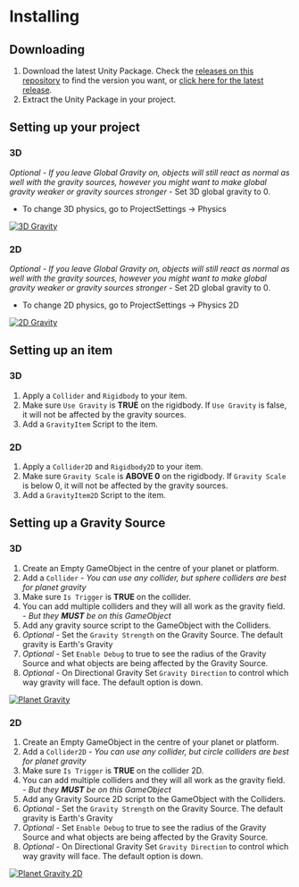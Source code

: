 # Installing

## Downloading
1. Download the latest Unity Package. Check the [releases on this repository](https://github.com/DoctorWolfy121/Unity-Gravity-System/releases) to find the version you want, or [click here for the latest release](https://github.com/DoctorWolfy121/Unity-Gravity-System/releases/latest).
2. Extract the Unity Package in your project.

## Setting up your project

### 3D

*Optional - If you leave Global Gravity on, objects will still react as normal as well with the gravity sources, however you might want to make global gravity weaker or gravity sources stronger* - Set 3D global gravity to 0.

  - To change 3D physics, go to ProjectSettings -> Physics

  [![3D Gravity](https://i.gyazo.com/7f819af070ec7c4bccfac03a2524bd1e.png)](https://gyazo.com/7f819af070ec7c4bccfac03a2524bd1e)
  
### 2D  

*Optional - If you leave Global Gravity on, objects will still react as normal as well with the gravity sources, however you might want to make global gravity weaker or gravity sources stronger* - Set 2D global gravity to 0.
  
  - To change 2D physics, go to ProjectSettings -> Physics 2D

  [![2D Gravity](https://i.gyazo.com/7b173d32f32b0fa52a0a8a3ed9d1ee80.png)](https://gyazo.com/7b173d32f32b0fa52a0a8a3ed9d1ee80)
    
## Setting up an item

### 3D

1. Apply a `Collider` and `Rigidbody` to your item.
2. Make sure `Use Gravity` is **TRUE** on the rigidbody. If `Use Gravity` is false, it will not be affected by the gravity sources.
3. Add a `GravityItem` Script to the item.

### 2D

1. Apply a `Collider2D` and `Rigidbody2D` to your item.
2. Make sure `Gravity Scale` is **ABOVE 0** on the rigidbody. If `Gravity Scale` is below 0, it will not be affected by the gravity sources.
3. Add a `GravityItem2D` Script to the item.

## Setting up a Gravity Source

### 3D

1. Create an Empty GameObject in the centre of your planet or platform.
2. Add a `Collider` - *You can use any collider, but sphere colliders are best for planet gravity*
3. Make sure `Is Trigger` is **TRUE** on the collider.
4. You can add multiple colliders and they will all work as the gravity field. - *But they **MUST** be on this GameObject*
5. Add any gravity source script to the GameObject with the Colliders.
6. *Optional* - Set the `Gravity Strength` on the Gravity Source. The default gravity is Earth's Gravity
7. *Optional* - Set `Enable Debug` to true to see the radius of the Gravity Source and what objects are being affected by the Gravity Source.
8. *Optional* - On Directional Gravity Set `Gravity Direction` to control which way gravity will face. The default option is down.

[![Planet Gravity](https://i.gyazo.com/d2c6c3647bc17a2e7d603ce7c9e43274.png)](https://gyazo.com/d2c6c3647bc17a2e7d603ce7c9e43274)

### 2D

1. Create an Empty GameObject in the centre of your planet or platform.
2. Add a `Collider2D` - *You can use any collider, but circle colliders are best for planet gravity*
3. Make sure `Is Trigger` is **TRUE** on the collider 2D.
4. You can add multiple colliders and they will all work as the gravity field. - *But they **MUST** be on this GameObject*
5. Add any Gravity Source 2D script to the GameObject with the Colliders.
6. *Optional* - Set the `Gravity Strength` on the Gravity Source. The default gravity is Earth's Gravity
7. *Optional* - Set `Enable Debug` to true to see the radius of the Gravity Source and what objects are being affected by the Gravity Source.
8. *Optional* - On Directional Gravity Set `Gravity Direction` to control which way gravity will face. The default option is down.

[![Planet Gravity 2D](https://i.gyazo.com/b749667879a429a681d8f387a6fd4949.png)](https://gyazo.com/b749667879a429a681d8f387a6fd4949)

